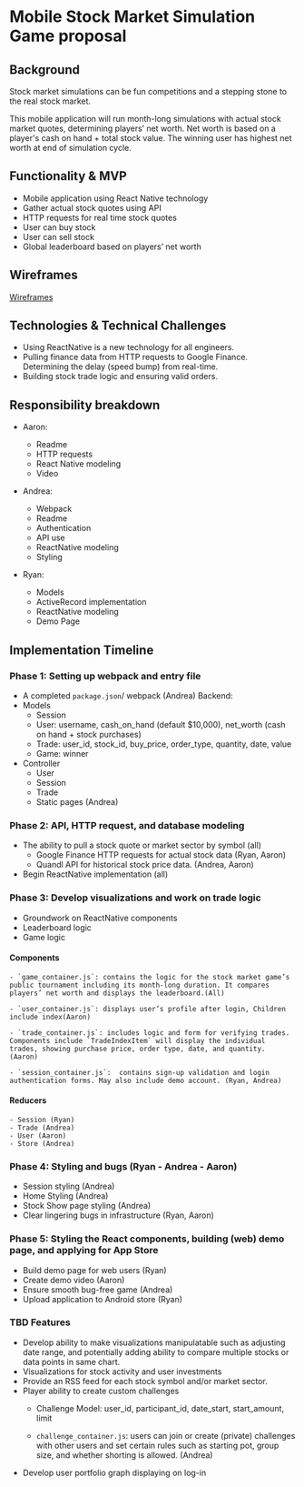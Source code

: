 # Mobile Stock Market Simulation Game proposal

## Background
Stock market simulations can be fun competitions and a stepping stone to the real stock market.

This mobile application will run month-long simulations with actual stock market quotes, determining players’ net worth. Net worth is based on a player's cash on hand + total stock value. The winning user has highest net worth at end of simulation cycle.

## Functionality & MVP
  - Mobile application using React Native technology
  - Gather actual stock quotes using API
  - HTTP requests for real time stock quotes
  - User can buy stock
  - User can sell stock
  - Global leaderboard based on players’ net worth

## Wireframes
  [Wireframes](https://github.com/adelrio1/stockSectorVisualizer/tree/master/docs/wireframes)

## Technologies & Technical Challenges
  - Using ReactNative is a new technology for all engineers.
  - Pulling finance data from HTTP requests to Google Finance. Determining the delay (speed bump) from real-time.
  - Building stock trade logic and ensuring valid orders.

## Responsibility breakdown
  - Aaron:
    - Readme
    - HTTP requests
    - React Native modeling
    - Video

  - Andrea:
    - Webpack
    - Readme
    - Authentication
    - API use
    - ReactNative modeling
    - Styling

  - Ryan:
    - Models
    - ActiveRecord implementation
    - ReactNative modeling
    - Demo Page

## Implementation Timeline

### Phase 1: Setting up webpack and entry file
  - A completed `package.json`/ webpack (Andrea)
  Backend:
  - Models
      * Session
      * User: username, cash_on_hand (default $10,000), net_worth (cash on hand + stock purchases)
      * Trade: user_id, stock_id, buy_price, order_type, quantity, date, value
      * Game: winner
  -  Controller
      * User
      * Session
      * Trade
      * Static pages (Andrea)

### Phase 2: API, HTTP request, and database modeling
  - The ability to pull a stock quote or market sector by symbol (all)
       * Google Finance HTTP requests for actual stock data (Ryan, Aaron)
       * Quandl API for historical stock price data. (Andrea, Aaron)
  - Begin ReactNative implementation (all)

### Phase 3: Develop visualizations and work on trade logic
  - Groundwork on ReactNative components
  - Leaderboard logic
  - Game logic

  #### Components
    - `game_container.js`: contains the logic for the stock market game’s public tournament including its month-long duration. It compares players’ net worth and displays the leaderboard.(All)

    - `user_container.js`: displays user’s profile after login, Children include index(Aaron)

    - `trade_container.js`: includes logic and form for verifying trades. Components include `TradeIndexItem` will display the individual trades, showing purchase price, order type, date, and quantity. (Aaron)

    - `session_container.js`:  contains sign-up validation and login authentication forms. May also include demo account. (Ryan, Andrea)

  #### Reducers
    - Session (Ryan)
    - Trade (Andrea)
    - User (Aaron)
    - Store (Andrea)

### Phase 4: Styling and bugs (Ryan - Andrea - Aaron)
  - Session styling (Andrea)
  - Home Styling (Andrea)
  - Stock Show page styling (Andrea)
  - Clear lingering bugs in infrastructure (Ryan, Aaron)

### Phase 5: Styling the React components, building (web) demo page, and applying for App Store
  - Build demo page for web users (Ryan)
  - Create demo video (Aaron)
  - Ensure smooth bug-free game (Andrea)
  - Upload application to Android store (Ryan)

### TBD Features
  - Develop ability to make visualizations manipulatable such as adjusting date range, and potentially adding ability to compare multiple stocks or data points in same chart.
  - Visualizations for stock activity and user investments
  - Provide an RSS feed for each stock symbol and/or market sector.
  - Player ability to create custom challenges
       + Challenge Model: user_id, participant_id, date_start, start_amount, limit

       + `challenge_container.js`: users can join or create (private) challenges with other users and set certain rules such as starting pot, group size, and whether shorting is allowed. (Andrea)
  - Develop user portfolio graph displaying on log-in
